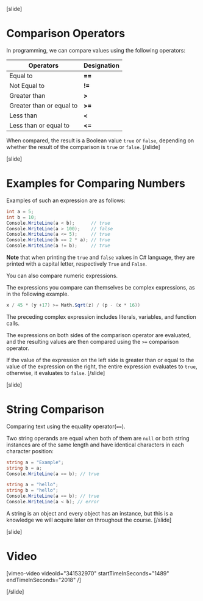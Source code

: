 [slide]
# Comparison Operators
In programming, we can compare values using the following operators:

|Operators|Designation|
|---------|-----------|
| Equal to |   **==** |
| Not Equal to |   **!=** |
| Greater than |   **>** |
| Greater than or equal to |   **>=** |
| Less than |   **<** |
| Less than or equal to |   **<=** |

When compared, the result is a Boolean value `true` or `false`, depending on whether the result of the comparison is `true` or `false`.
[/slide]

[slide]
# Examples for Comparing Numbers
Examples of such an expression are as follows:
```cs live
int a = 5;
int b = 10;
Console.WriteLine(a < b);      // true
Console.WriteLine(a > 100);    // false
Console.WriteLine(a <= 5);     // true
Console.WriteLine(b == 2 * a); // true
Console.WriteLine(a != b);     // true
```

**Note** that when printing the `true` and `false` values in C# language, they are printed with a capital letter, respectively `True` and `False`.

You can also compare numeric expressions. 

The expressions you compare can themselves be complex expressions, as in the following example.

```cs
x / 45 * (y +17) >= Math.Sqrt(z) / (p - (x * 16))
```

The preceding complex expression includes literals, variables, and function calls. 

The expressions on both sides of the comparison operator are evaluated, and the resulting values are then compared using the `>=` comparison operator. 

If the value of the expression on the left side is greater than or equal to the value of the expression on the right, the entire expression evaluates to `true`, otherwise, it evaluates to `false`.
[/slide]

[slide]
# String Comparison
Comparing text using the equality operator(`==`).

Two string operands are equal when both of them are `null` or both string instances are of the same length and have identical characters in each character position:
```cs live
string a = "Examplе";
string b = a;
Console.WriteLine(a == b); // true
```

```cs
string a = "hello";
string b = "hello";
Console.WriteLine(a == b); // true
Console.WriteLine(a < b); // error
```
A string is an object and every object has an instance, but this is a knowledge we will acquire later on throughout the course.
[/slide]

[slide]
# Video

[vimeo-video videoId="341532970" startTimeInSeconds="1489" endTimeInSeconds="2018" /]

[/slide]